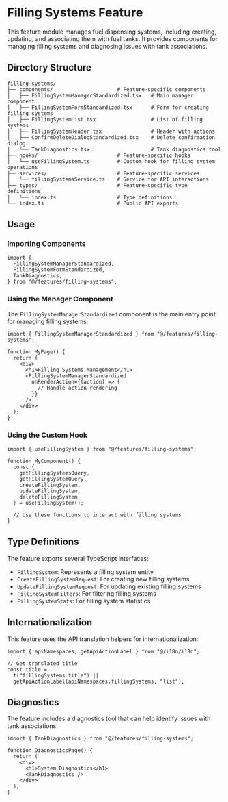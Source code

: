 # Filling Systems Feature

This feature module manages fuel dispensing systems, including creating, updating, and associating them with fuel tanks. It provides components for managing filling systems and diagnosing issues with tank associations.

## Directory Structure

```
filling-systems/
├── components/                     # Feature-specific components
│   ├── FillingSystemManagerStandardized.tsx   # Main manager component
│   ├── FillingSystemFormStandardized.tsx      # Form for creating filling systems
│   ├── FillingSystemList.tsx                  # List of filling systems
│   ├── FillingSystemHeader.tsx                # Header with actions
│   ├── ConfirmDeleteDialogStandardized.tsx    # Delete confirmation dialog
│   └── TankDiagnostics.tsx                    # Tank diagnostics tool
├── hooks/                          # Feature-specific hooks
│   └── useFillingSystem.ts         # Custom hook for filling system operations
├── services/                       # Feature-specific services
│   └── fillingSystemsService.ts    # Service for API interactions
├── types/                          # Feature-specific type definitions
│   └── index.ts                    # Type definitions
└── index.ts                        # Public API exports
```

## Usage

### Importing Components

```tsx
import {
  FillingSystemManagerStandardized,
  FillingSystemFormStandardized,
  TankDiagnostics,
} from "@/features/filling-systems";
```

### Using the Manager Component

The `FillingSystemManagerStandardized` component is the main entry point for managing filling systems:

```tsx
import { FillingSystemManagerStandardized } from "@/features/filling-systems";

function MyPage() {
  return (
    <div>
      <h1>Filling Systems Management</h1>
      <FillingSystemManagerStandardized
        onRenderAction={(action) => {
          // Handle action rendering
        }}
      />
    </div>
  );
}
```

### Using the Custom Hook

```tsx
import { useFillingSystem } from "@/features/filling-systems";

function MyComponent() {
  const {
    getFillingSystemsQuery,
    getFillingSystemQuery,
    createFillingSystem,
    updateFillingSystem,
    deleteFillingSystem,
  } = useFillingSystem();

  // Use these functions to interact with filling systems
}
```

## Type Definitions

The feature exports several TypeScript interfaces:

- `FillingSystem`: Represents a filling system entity
- `CreateFillingSystemRequest`: For creating new filling systems
- `UpdateFillingSystemRequest`: For updating existing filling systems
- `FillingSystemFilters`: For filtering filling systems
- `FillingSystemStats`: For filling system statistics

## Internationalization

This feature uses the API translation helpers for internationalization:

```tsx
import { apiNamespaces, getApiActionLabel } from "@/i18n/i18n";

// Get translated title
const title =
  t("fillingSystems.title") ||
  getApiActionLabel(apiNamespaces.fillingSystems, "list");
```

## Diagnostics

The feature includes a diagnostics tool that can help identify issues with tank associations:

```tsx
import { TankDiagnostics } from "@/features/filling-systems";

function DiagnosticsPage() {
  return (
    <div>
      <h1>System Diagnostics</h1>
      <TankDiagnostics />
    </div>
  );
}
```
